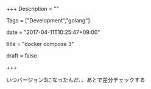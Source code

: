 +++
Description = ""

Tags = ["Development","golang"]

date = "2017-04-11T10:25:47+09:00"

title = "docker compose 3"

draft = false

+++

いつバージョン3になったんだ、、あとで差分チェックする
